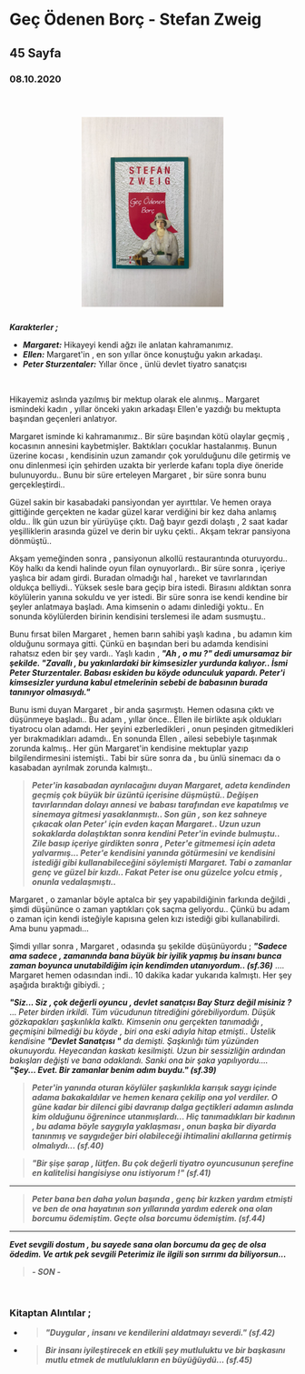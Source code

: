 


  
# Geç Ödenen Borç - Stefan Zweig  
## 45 Sayfa
### 08.10.2020
  
<br>

  <p align="center" style="padding: 10px">
    <img alt="Geç-Ödenen-Borç" src="../images/22_gec_odenen_borc.jpg" width="250">
    <br>
    


***Karakterler ;*** 
- ***Margaret:*** Hikayeyi kendi ağzı ile anlatan kahramanımız.
- ***Ellen:*** Margaret'in , en son yıllar önce konuştuğu yakın arkadaşı. 
- ***Peter Sturzentaler:*** Yıllar önce , ünlü devlet tiyatro sanatçısı



<br>

 Hikayemiz aslında yazılmış bir mektup olarak ele alınmış.. Margaret ismindeki kadın , yıllar önceki yakın arkadaşı Ellen'e yazdığı bu mektupta başından geçenleri anlatıyor.

 Margaret isminde ki kahramanımız.. Bir süre başından kötü olaylar geçmiş , kocasının annesini kaybetmişler. Baktıkları çocuklar hastalanmış. Bunun üzerine kocası , kendisinin uzun zamandır çok yorulduğunu dile getirmiş ve onu dinlenmesi için şehirden uzakta bir yerlerde kafanı topla diye öneride bulunuyordu.. Bunu bir süre erteleyen Margaret , bir süre sonra bunu gerçekleştirdi..

 Güzel sakin bir kasabadaki pansiyondan yer ayırttılar. Ve hemen oraya gittiğinde gerçekten ne kadar güzel karar verdiğini bir kez daha anlamış oldu.. İlk gün uzun bir yürüyüşe çıktı. Dağ bayır gezdi dolaştı , 2 saat kadar yeşilliklerin arasında güzel ve derin bir uyku çekti.. Akşam tekrar pansiyona dönmüştü.. 

 Akşam yemeğinden sonra , pansiyonun alkollü restaurantında oturuyordu.. Köy halkı da kendi halinde oyun filan oynuyorlardı.. Bir süre sonra , içeriye yaşlıca bir adam girdi. Buradan olmadığı hal , hareket ve tavırlarından oldukça belliydi.. Yüksek sesle bara geçip bira istedi. Birasını aldıktan sonra köylülerin yanına sokuldu ve yer istedi. Bir süre sonra ise kendi kendine bir şeyler anlatmaya başladı. Ama kimsenin o adamı dinlediği yoktu.. En sonunda köylülerden birinin kendisini terslemesi ile adam susmuştu.. 

 Bunu fırsat bilen Margaret , hemen barın sahibi yaşlı kadına , bu adamın kim olduğunu sormaya gitti. Çünkü en başından beri bu adamda kendisini rahatsız eden bir şey vardı.. Yaşlı kadın , ***"Ah , o mu ?" dedi umursamaz bir şekilde. "Zavallı , bu yakınlardaki bir kimsesizler yurdunda kalıyor.. İsmi Peter Sturzentaler. Babası eskiden bu köyde odunculuk yapardı. Peter'i kimsesizler yurduna kabul etmelerinin sebebi de babasının burada tanınıyor olmasıydı."***

 Bunu ismi duyan Margaret , bir anda şaşırmıştı. Hemen odasına çıktı ve düşünmeye başladı.. Bu adam , yıllar önce.. Ellen ile birlikte aşık oldukları tiyatrocu olan adamdı. Her şeyini ezberledikleri , onun peşinden gitmedikleri yer bırakmadıkları adamdı.. En sonunda Ellen , ailesi sebebiyle taşınmak zorunda kalmış.. Her gün Margaret'in kendisine mektuplar yazıp bilgilendirmesini istemişti.. Tabi bir süre sonra da , bu ünlü sinemacı da o kasabadan ayrılmak zorunda kalmıştı..

 > ***Peter'in kasabadan ayrılacağını duyan Margaret, adeta kendinden geçmiş çok büyük bir üzüntü içerisine düşmüştü.. Değişen tavırlarından dolayı annesi ve babası tarafından eve kapatılmış ve sinemaya gitmesi yasaklanmıştı.. Son gün , son kez sahneye çıkacak olan Peter' için evden kaçan Margaret.. Uzun uzun sokaklarda dolaştıktan sonra kendini Peter'in evinde bulmuştu.. Zile basıp içeriye girdikten sonra , Peter'e gitmemesi için adeta yalvarmış... Peter'e kendisini yanında götürmesini ve kendisini istediği gibi kullanabileceğini söylemişti Margaret. Tabi o zamanlar genç ve güzel bir kızdı.. Fakat Peter ise onu güzelce yolcu etmiş , onunla vedalaşmıştı..***

 Margaret , o zamanlar böyle aptalca bir şey yapabildiğinin farkında değildi , şimdi düşününce o zaman yaptıkları çok saçma geliyordu.. Çünkü bu adam o zaman için kendi isteğiyle kapısına gelen kızı istediği gibi kullanabilirdi. Ama bunu yapmadı... 

 Şimdi yıllar sonra , Margaret ,  odasında şu şekilde düşünüyordu ; ***"Sadece ama sadece , zamanında bana büyük bir iyilik yapmış bu insanı bunca zaman boyunca unutabildiğim için kendimden utanıyordum.. (sf.36)***
.... Margaret hemen odasından indi.. 10 dakika kadar yukarıda kalmıştı. Her şey aşağıda bıraktığı gibiydi. ; 

***"Siz... Siz , çok değerli oyuncu , devlet sanatçısı Bay Sturz değil misiniz ?*** ... *Peter birden irkildi. Tüm vücudunun titrediğini görebiliyordum. Düşük gözkapakları şaşkınlıkla kalktı. Kimsenin onu gerçekten tanımadığı , geçmişini bilmediği bu köyde , biri ona eski adıyla hitap etmişti.. Üstelik kendisine ***"Devlet Sanatçısı "*** da demişti. Şaşkınlığı tüm yüzünden okunuyordu. Heyecandan kaskatı kesilmişti. Uzun bir sessizliğin ardından bakışları değişti ve bana odaklandı. Sanki ona bir şaka yapılıyordu....* ***"Şey... Evet. Bir zamanlar benim adım buydu." (sf.39)***

> ***Peter'in yanında oturan köylüler şaşkınlıkla karışık saygı içinde adama bakakaldılar ve hemen kenara çekilip ona yol verdiler. O güne kadar bir dilenci gibi davranıp dalga geçtikleri adamın aslında kim olduğunu öğrenince utanmışlardı... Hiç tanımadıkları bir kadının , bu adama böyle saygıyla yaklaşması , onun başka bir diyarda tanınmış ve saygıdeğer biri olabileceği ihtimalini akıllarına getirmiş olmalıydı... (sf.40)***

> ***"Bir şişe şarap , lütfen. Bu çok değerli tiyatro oyuncusunun şerefine en kalitelisi hangisiyse onu istiyorum !" (sf.41)***

____

> ***Peter bana ben daha yolun başında , genç bir kızken yardım etmişti ve ben de ona hayatının son yıllarında yardım ederek ona olan borcumu ödemiştim. Geçte olsa borcumu ödemiştim. (sf.44)***

___

***Evet sevgili dostum , bu sayede sana olan borcumu da geç de olsa ödedim. Ve artık pek sevgili Peterimiz ile ilgili son sırrımı da biliyorsun...***

> ***- SON -***

<br>

### Kitaptan Alıntılar ;
- > ***"Duygular , insanı ve kendilerini aldatmayı severdi." (sf.42)***
- > ***Bir insanı iyileştirecek en etkili şey mutluluktu ve bir başkasını mutlu etmek de mutlulukların en büyüğüydü... (sf.45)***


